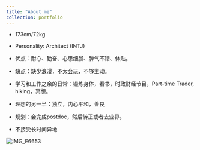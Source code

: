 ```yaml
---
title: "About me"
collection: portfolio
---
```

* 173cm/72kg
* Personality: Architect (INTJ)
* 优点：耐心、勤奋、心思细腻、脾气不错、体贴。
* 缺点：缺少浪漫，不太会玩，不够主动。

* 学习和工作之余的日常：锻炼身体，看书，时政财经节目，Part-time Trader, hiking，冥想。
* 理想的另一半：独立，内心平和，善良
* 规划：会完成postdoc，然后转正或者去业界。
* 不接受长时间异地


![IMG_E6653](https://user-images.githubusercontent.com/21980320/185765725-afd2042f-066b-4b7f-9aba-b030f2562b2d.JPG)
